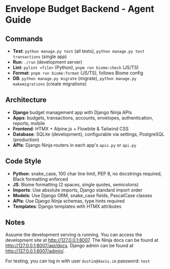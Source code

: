 # Envelope Budget Backend - Agent Guide

## Commands

- **Test**: `python manage.py test` (all tests), `python manage.py test transactions` (single app)
- **Run**: `./run` (development server)
- **Lint**: `pylint <file>` (Python), `pnpm run biome:check` (JS/TS)
- **Format**: `pnpm run biome:format` (JS/TS), follows Biome config
- **DB**: `python manage.py migrate` (migrate), `python manage.py makemigrations` (create migrations)

## Architecture

- **Django** budget management app with Django Ninja APIs
- **Apps**: budgets, transactions, accounts, envelopes, authentication, reports, mobile
- **Frontend**: HTMX + Alpine.js + Flowbite & Tailwind CSS
- **Database**: SQLite (development), configurable via settings, PostgreSQL (production)
- **APIs**: Django Ninja routers in each app's `apis.py` or `api.py`

## Code Style

- **Python**: snake_case, 100 char line limit, PEP 8, no docstrings required, Black formatting enforced
- **JS**: Biome formatting (2 spaces, single quotes, semicolons)
- **Imports**: Use absolute imports, Django standard import order
- **Models**: Use Django ORM, snake_case fields, PascalCase classes
- **APIs**: Use Django Ninja schemas, type hints required
- **Templates**: Django templates with HTMX attributes

## Notes

Assume the development serving is running. You can access the development site at http://127.0.0.1:8007. The Ninja docs
can be found at http://127.0.0.1:8007/api/docs. Django admin can be found at http://127.0.0.1:8007/admin/.

For testing, you can log in with user `dustin@davis.im` password: `test`
